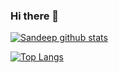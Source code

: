 ### Hi there 👋
[![Sandeep github stats](https://github-readme-stats.vercel.app/api?username=sandeepchowdary7&show_icons=true&theme=cobalt&count_private=true)](https://github.com/sandeepchowdary7/github-readme-stats)

[![Top Langs](https://github-readme-stats.vercel.app/api/top-langs/?username=sandeepchowdary7&layout=compact&show_icons=true&theme=cobalt)](https://github.com/sandeepchowdary7/github-readme-stats)

<!--
**sandeepchowdary7/sandeepchowdary7** is a ✨ _special_ ✨ repository because its `README.md` (this file) appears on your GitHub profile.

Here are some ideas to get you started:

 🔭 I’m currently working on ........
- 🌱 I’m currently learning ...
- 👯 I’m looking to collaborate on ...
- 🤔 I’m looking for help with ...
- 💬 Ask me about ...
- 📫 How to reach me: ...
- 😄 Pronouns: ...
- ⚡ Fun fact: ...
-->
